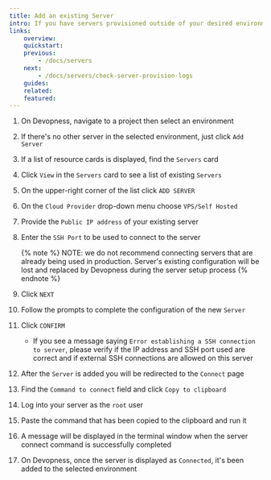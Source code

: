 ```yaml
---
title: Add an existing Server
intro: If you have servers provisioned outside of your desired environment on Devopness, you can still connect them to your Devopness account and take the most of the Devopness infrastructure management features.
links:
    overview:
    quickstart:
    previous:
        - /docs/servers
    next:
        - /docs/servers/check-server-provision-logs
    guides:
    related:
    featured:
---
```


1. On Devopness, navigate to a project then select an environment
2. If there's no other server in the selected environment, just click `Add Server`
3. If a list of resource cards is displayed, find the `Servers` card
4. Click `View` in the `Servers` card to see a list of existing `Servers`
5. On the upper-right corner of the list click `ADD SERVER`
6. On the `Cloud Provider` drop-down menu choose `VPS/Self Hosted`
7. Provide the `Public IP address` of your existing server
6. Enter the `SSH Port` to be used to connect to the server

    {% note %}
    NOTE: we do not recommend connecting servers that are already being used in production. Server's existing configuration will be lost and replaced by Devopness during the server setup process
    {% endnote %}

7. Click `NEXT`
8. Follow the prompts to complete the configuration of the new `Server`
9. Click `CONFIRM`
    - If you see a message saying `Error establishing a SSH connection to server`, please verify if the IP address and SSH port used are correct and if external SSH connections are allowed on this server
10. After the `Server` is added you will be redirected to the `Connect` page
11. Find the `Command to connect` field and click `Copy to clipboard`
12. Log into your server as the `root` user
13. Paste the command that has been copied to the clipboard and run it
14. A message will be displayed in the terminal window when the server connect command is successfully completed
15. On Devopness, once the server is displayed as `Connected`, it's been added to the selected environment

